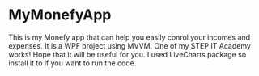 # MyMonefyApp
This is my Monefy app that can help you easily conrol your incomes and expenses. It is a WPF project using MVVM.
One of my STEP IT Academy works!
Hope that it will be useful for you.
I used LiveCharts package so install it to if you want to run the code.
